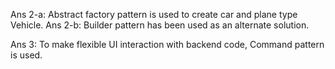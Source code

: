 Ans 2-a: Abstract factory pattern is used to create car and plane type Vehicle.
Ans 2-b: Builder pattern has been used as an alternate solution.

Ans 3:  To make flexible UI interaction with backend code, Command pattern is used. 